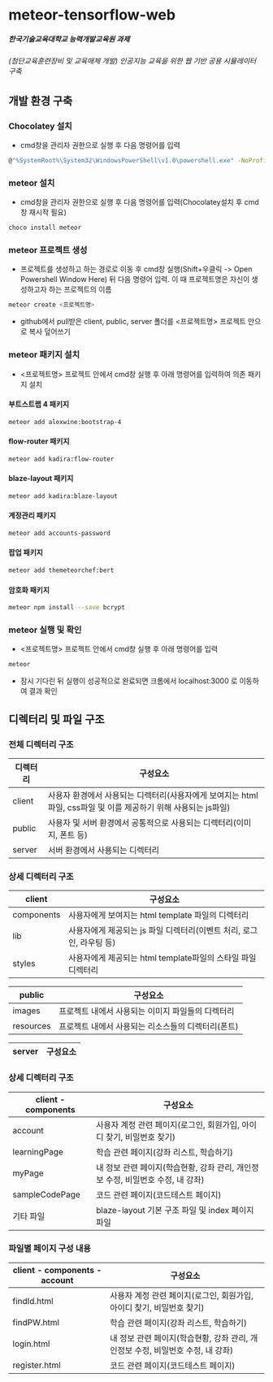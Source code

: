 # meteor-tensorflow-web
##### 한국기술교육대학교 능력개발교육원 과제
###### (첨단교육훈련장비 및 교육매체 개발) 인공지능 교육을 위한 웹 기반 공용 시뮬레이터 구축


## 개발 환경 구축
### Chocolatey 설치
- cmd창을 관리자 권한으로 실행 후 다음 명령어를 입력
```sh
@"%SystemRoot%\System32\WindowsPowerShell\v1.0\powershell.exe" -NoProfile -InputFormat None -ExecutionPolicy Bypass -Command "iex ((New-Object System.Net.WebClient).DownloadString('https://chocolatey.org/install.ps1'))" && SET "PATH=%PATH%;%ALLUSERSPROFILE%\chocolatey\bin"
```

### meteor 설치
- cmd창을 관리자 권한으로 실행 후 다음 명령어를 입력(Chocolatey설치 후 cmd창 재시작 필요)
```sh
choco install meteor
```

### meteor 프로젝트 생성
- 프로젝트를 생성하고 하는 경로로 이동 후 cmd창 실행(Shift+우클릭 -> Open Powershell Window Here) 뒤 다음 명령어 입력. 이 때 프로젝트명은 자신이 생성하고자 하는 프로젝트의 이름
```sh
meteor create <프로젝트명>
```
- github에서 pull받은 client, public, server 폴더를 <프로젝트명> 프로젝트 안으로 복사 덮어쓰기


### meteor 패키지 설치
- <프로젝트명> 프로젝트 안에서 cmd창 실행 후 아래 명령어를 입력하여 의존 패키지 설치
#### 부트스트랩 4 패키지
```sh
meteor add alexwine:bootstrap-4
```
#### flow-router 패키지
```sh
meteor add kadira:flow-router
```
#### blaze-layout 패키지
```sh
meteor add kadira:blaze-layout
```
#### 계정관리 패키지
```sh
meteor add accounts-password
```
#### 팝업 패키지
```sh
meteor add themeteorchef:bert
```
#### 암호화 패키지
```sh
meteor npm install --save bcrypt
```

### meteor 실행 및 확인
- <프로젝트명> 프로젝트 안에서 cmd창 실행 후 아래 명령어를 입력
```sh
meteor
```
- 잠시 기다린 뒤 실행이 성공적으로 완료되면 크롬에서 localhost:3000 로 이동하여 결과 확인

## 디렉터리 및 파일 구조
### 전체 디렉터리 구조
| 디렉터리 | 구성요소 |
| ------ | ------ |
| client | 사용자 환경에서 사용되는 디렉터리(사용자에게 보여지는 html파일, css파일 및 이를 제공하기 위해 사용되는 js파일) |
| public | 사용자 및 서버 환경에서 공통적으로 사용되는 디렉터리(이미지, 폰트 등) |
| server | 서버 환경에서 사용되는 디렉터리 |

### 상세 디렉터리 구조
| client | 구성요소 |
| ------ | ------ |
| components | 사용자에게 보여지는 html template 파일의 디렉터리 |
| lib | 사용자에게 제공되는 js 파일 디렉터리(이벤트 처리, 로그인, 라우팅 등) |
| styles | 사용자에게 제공되는 html template파일의 스타일 파일 디렉터리 |

| public | 구성요소 |
| ------ | ------ |
| images | 프로젝트 내에서 사용되는 이미지 파일들의 디렉터리 |
| resources | 프로젝트 내에서 사용되는 리소스들의 디렉터리(폰트) |

| server | 구성요소 |
| ------ | ------ |

### 상세 디렉터리 구조
| client - components | 구성요소 |
| ------ | ------ |
| account | 사용자 계정 관련 페이지(로그인, 회원가입, 아이디 찾기, 비밀번호 찾기) |
| learningPage | 학습 관련 페이지(강좌 리스트, 학습하기) |
| myPage | 내 정보 관련 페이지(학습현황, 강좌 관리, 개인정보 수정, 비밀번호 수정, 내 강좌) |
| sampleCodePage | 코드 관련 페이지(코드테스트 페이지) |
| 기타 파일 | blaze-layout 기본 구조 파일 및 index 페이지 파일 |

### 파일별 페이지 구성 내용
| client - components - account | 구성요소 |
| ------ | ------ |
| findId.html | 사용자 계정 관련 페이지(로그인, 회원가입, 아이디 찾기, 비밀번호 찾기) |
| findPW.html | 학습 관련 페이지(강좌 리스트, 학습하기) |
| login.html | 내 정보 관련 페이지(학습현황, 강좌 관리, 개인정보 수정, 비밀번호 수정, 내 강좌) |
| register.html | 코드 관련 페이지(코드테스트 페이지) |
